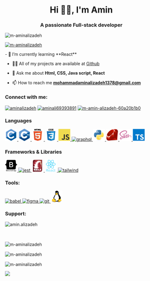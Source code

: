 <h1 align="center">Hi 👋🏼, I'm Amin</h1>
<h3 align="center">A passionate Full-stack developer</h3>
<!-- Profile views -->
<p align="left"> <img src="https://komarev.com/ghpvc/?username=m-aminalizadeh&label=Profile%20views&color=0e75b6&style=flat" alt="m-aminalizadeh" /> </p>

<p align="left"> <a href="https://github.com/ryo-ma/github-profile-trophy"><img src="https://github-profile-trophy.vercel.app/?username=m-aminalizadeh" alt="m-aminalizadeh" /></a> </p>
<!-- Description -->
- 🌱 I’m currently learning **React**

- 👨‍💻 All of my projects are available at [Github](https://github.com/M-AminAlizadeh)

- 💬 Ask me about **Html, CSS, Java script, React**

- 📫 How to reach me **mohammadaminalizadeh1378@gmail.com**

<!-- Connect with me -->
<section>
  <h3 align="left">Connect with me:</h3>
  <p align="left">
    <!-- Codpen -->
    <a href="https://codepen.io/aminalizadeh" target="blank"
      ><img
        align="center"
        src="https://raw.githubusercontent.com/rahuldkjain/github-profile-readme-generator/master/src/images/icons/Social/codepen.svg"
        alt="aminalizadeh"
        height="30"
        width="40"
    /></a>
    <!-- Twitter -->
    <a href="https://twitter.com/aminali69393891" target="blank"
      ><img
        align="center"
        src="https://raw.githubusercontent.com/rahuldkjain/github-profile-readme-generator/master/src/images/icons/Social/twitter.svg"
        alt="aminali69393891"
        height="30"
        width="40"
    /></a>
    <!-- Linkedin -->
    <a href="https://linkedin.com/in/m-amin-alizadeh-60a20b1b0" target="blank"
      ><img
        align="center"
        src="https://raw.githubusercontent.com/rahuldkjain/github-profile-readme-generator/master/src/images/icons/Social/linked-in-alt.svg"
        alt="m-amin-alizadeh-60a20b1b0"
        height="30"
        width="40"
    /></a>
  </p>
</section>

   <!-- Languages -->

  <section>
      <h3 align="left">Languages</h3>
      <p align="left">
        <!-- C language -->
        <a
          href="https://www.cprogramming.com/"
          target="_blank"
          rel="noreferrer">
          <img
            src="https://raw.githubusercontent.com/devicons/devicon/master/icons/c/c-original.svg"
            alt="c"
            width="40"
            height="40" />
        </a>
        <!-- C++ -->
        <a
          href="https://www.w3schools.com/cpp/"
          target="_blank"
          rel="noreferrer">
          <img
            src="https://raw.githubusercontent.com/devicons/devicon/master/icons/cplusplus/cplusplus-original.svg"
            alt="cplusplus"
            width="40"
            height="40" />
        </a>
        <!-- Html -->
        <a href="https://www.w3.org/html/" target="_blank" rel="noreferrer">
          <img
            src="https://raw.githubusercontent.com/devicons/devicon/master/icons/html5/html5-original-wordmark.svg"
            alt="html5"
            width="40"
            height="40" />
        </a>
        <!-- CSS -->
        <a
          href="https://www.w3schools.com/css/"
          target="_blank"
          rel="noreferrer">
          <img
            src="https://raw.githubusercontent.com/devicons/devicon/master/icons/css3/css3-original-wordmark.svg"
            alt="css3"
            width="40"
            height="40" />
        </a>
        <!-- Js -->
        <a
          href="https://developer.mozilla.org/en-US/docs/Web/JavaScript"
          target="_blank"
          rel="noreferrer">
          <img
            src="https://raw.githubusercontent.com/devicons/devicon/master/icons/javascript/javascript-original.svg"
            alt="javascript"
            width="40"
            height="40" />
        </a>
      <!-- Graphql -->
        <a href="https://graphql.org" target="_blank" rel="noreferrer">
          <img
            src="https://www.vectorlogo.zone/logos/graphql/graphql-icon.svg"
            alt="graphql"
            width="40"
            height="40" />
        </a>
        <!-- Python -->
        <a href="https://www.python.org" target="_blank" rel="noreferrer">
          <img
            src="https://raw.githubusercontent.com/devicons/devicon/master/icons/python/python-original.svg"
            alt="python"
            width="40"
            height="40" />
        </a>
        <!-- Ruby -->
        <a
          href="https://www.ruby-lang.org/en/"
          target="_blank"
          rel="noreferrer">
          <img
            src="https://raw.githubusercontent.com/devicons/devicon/master/icons/ruby/ruby-original.svg"
            alt="ruby"
            width="40"
            height="40" />
        </a>
        <!-- Sass -->
        <a href="https://sass-lang.com" target="_blank" rel="noreferrer">
          <img
            src="https://raw.githubusercontent.com/devicons/devicon/master/icons/sass/sass-original.svg"
            alt="sass"
            width="40"
            height="40" />
        </a>
        <!-- Typescript -->
        <a
          href="https://www.typescriptlang.org/"
          target="_blank"
          rel="noreferrer">
          <img
            src="https://raw.githubusercontent.com/devicons/devicon/master/icons/typescript/typescript-original.svg"
            alt="typescript"
            width="40"
            height="40" />
        </a>
      </p>
    </section>
    <!-- Frameworks & Libraries-->
    <section>
      <h3 align="left">Frameworks & Libraries</h3>
      <!-- Bootstrap -->
      <a href="https://getbootstrap.com" target="_blank" rel="noreferrer">
        <img
          src="https://raw.githubusercontent.com/devicons/devicon/master/icons/bootstrap/bootstrap-plain-wordmark.svg"
          alt="bootstrap"
          width="40"
          height="40" />
      </a>
      <!-- Jest -->
      <a href="https://jestjs.io" target="_blank" rel="noreferrer">
        <img
          src="https://www.vectorlogo.zone/logos/jestjsio/jestjsio-icon.svg"
          alt="jest"
          width="40"
          height="40" />
      </a>
      <!-- Rails -->
      <a href="https://rubyonrails.org" target="_blank" rel="noreferrer">
        <img
          src="https://raw.githubusercontent.com/devicons/devicon/master/icons/rails/rails-original-wordmark.svg"
          alt="rails"
          width="40"
          height="40" />
      </a>
      <!-- React -->
      <a href="https://reactjs.org/" target="_blank" rel="noreferrer">
        <img
          src="https://raw.githubusercontent.com/devicons/devicon/master/icons/react/react-original-wordmark.svg"
          alt="react"
          width="40"
          height="40" />
      </a>
      <!-- Tailwind -->
      <a href="https://tailwindcss.com/" target="_blank" rel="noreferrer">
        <img
          src="https://www.vectorlogo.zone/logos/tailwindcss/tailwindcss-icon.svg"
          alt="tailwind"
          width="40"
          height="40" />
      </a>
    </section>
    <!-- Tools -->
    <section>
      <h3 align="left">Tools:</h3>
      <!-- Babel -->
      <a href="https://babeljs.io/" target="_blank" rel="noreferrer">
        <img
          src="https://www.vectorlogo.zone/logos/babeljs/babeljs-icon.svg"
          alt="babel"
          width="40"
          height="40" />
      </a>
      <!-- Figma -->
      <a href="https://www.figma.com/" target="_blank" rel="noreferrer">
        <img
          src="https://www.vectorlogo.zone/logos/figma/figma-icon.svg"
          alt="figma"
          width="40"
          height="40" />
      </a>
      <!-- Git -->
      <a href="https://git-scm.com/" target="_blank" rel="noreferrer">
        <img
          src="https://www.vectorlogo.zone/logos/git-scm/git-scm-icon.svg"
          alt="git"
          width="40"
          height="40" />
      </a>
      <!-- Linux -->
      <a href="https://www.linux.org/" target="_blank" rel="noreferrer">
        <img
          src="https://raw.githubusercontent.com/devicons/devicon/master/icons/linux/linux-original.svg"
          alt="linux"
          width="40"
          height="40" />
      </a>
    </section>
    <!-- Support section -->
    <section>
      <h3 align="left">Support:</h3>
      <!-- Buy me coffee -->
      <p>
        <a href="https://www.buymeacoffee.com/amin.alizadeh">
          <img
            align="left"
            src="https://cdn.buymeacoffee.com/buttons/v2/default-yellow.png"
            height="50"
            width="210"
            alt="amin.alizadeh"
        /></a>
      </p>
      <br />
      <br />
      <br />
      <!-- Most used languages -->
      <p>
        <img
          align="center"
          src="https://github-readme-stats.vercel.app/api/top-langs?username=m-aminalizadeh&show_icons=true&layout=compact&theme=dracula&show_icons=true&hide_border=true"
          alt="m-aminalizadeh" />
      </p>
      <!-- Github stats -->
      <p>
        <img
          align="center"
          src="https://github-readme-stats.vercel.app/api?username=m-aminalizadeh&show_icons=true&theme=dracula&show_icons=true&hide_border=true"
          alt="m-aminalizadeh" />
      </p>
      <!-- Github streak -->
      <p>
        <img
          align="center"
          src="https://github-readme-streak-stats.herokuapp.com/?user=m-aminalizadeh&theme=monokai-metallian&hide_border=true"
          alt="m-aminalizadeh" />
      </p>
      <!-- Wakatime coding stats -->
      <img src="https://wakatime.com/share/@302253f6-9eb7-4711-b21c-575bcdee9da9/5aceb936-d46f-4003-bd1b-bd67bc4f5807.svg"/>
    </section>

